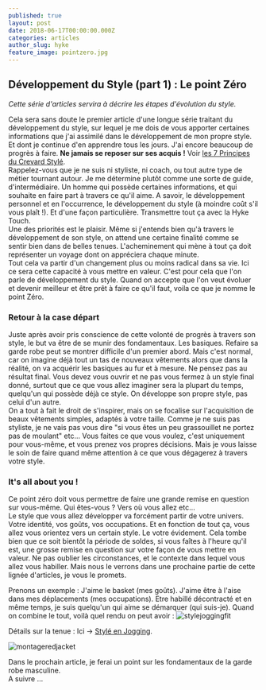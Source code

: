 ```yaml
---
published: true
layout: post
date: 2018-06-17T00:00:00.000Z
categories: articles
author_slug: hyke
feature_image: pointzero.jpg
---
```

## Développement du Style (part 1) : Le point Zéro

*Cette série d'articles servira à décrire les étapes d'évolution du style.*


Cela sera sans doute le premier article d'une longue série traitant du développement du style, sur lequel je me dois de vous apporter certaines informations que j'ai assimilé dans le développement de mon propre style. Et dont je continue d'en apprendre tous les jours. J'ai encore beaucoup de progrès à faire. **Ne jamais se reposer sur ses acquis !** Voir [les 7 Principes du Crevard Stylé](http://www.crevardstyle.com/Les-7-Principes-Fondamentaux-Du-Crevard-Stylé).  
Rappelez-vous que je ne suis ni styliste, ni coach, ou tout autre type de métier tournant autour. Je me détermine plutôt comme une sorte de guide, d'intermédiaire. Un homme qui possède certaines informations, et qui souhaite en faire part à travers ce qu'il aime. A savoir, le développement personnel et en l'occurrence, le développement du style (à moindre coût s'il vous plaît !). Et d'une façon particulière. Transmettre tout ça avec la Hyke Touch.  
Une des priorités est le plaisir. Même si j'entends bien qu'à travers le développement de son style, on attend une certaine finalité comme se sentir bien dans de belles tenues. L'acheminement qui mène à tout ça doit représenter un voyage dont on appréciera chaque minute.  
Tout cela va partir d'un changement plus ou moins radical dans sa vie. Ici ce sera cette capacité à vous mettre en valeur. C'est pour cela que l'on parle de développement du style. Quand on accepte que l'on veut évoluer et devenir meilleur et être prêt à faire ce qu'il faut, voila ce que je nomme le point Zéro.

### Retour à la case départ

Juste après avoir pris conscience de cette volonté de progrès à travers son style, le but va être de se munir des fondamentaux. Les basiques. Refaire sa garde robe peut se montrer difficile d'un premier abord. Mais c'est normal, car on imagine déjà tout un tas de nouveaux vêtements alors que dans la réalité, on va acquérir les basiques au fur et à mesure.
Ne pensez pas au résultat final. Vous devez vous ouvrir et ne pas vous fermez à un style final donné, surtout que ce que vous allez imaginer sera la plupart du temps, quelqu'un qui possède déjà ce style. On développe son propre style, pas celui d'un autre.  
On a tout à fait le droit de s'inspirer, mais on se focalise sur l'acquisition de beaux vêtements simples, adaptés à votre taille. Comme je ne suis pas styliste, je ne vais pas vous dire "si vous êtes un peu grassouillet ne portez pas de moulant" etc... Vous faites ce que vous voulez, c'est uniquement pour vous-même, et vous prenez vos propres décisions. Mais je vous laisse le soin de faire quand même attention à ce que vous dégagerez à travers votre style.

### It's all about you !

Ce point zéro doit vous permettre de faire une grande remise en question sur vous-même. Qui êtes-vous ? Vers où vous allez etc...  
Le style que vous allez développer va forcément partir de votre univers. Votre identité, vos goûts, vos occupations. Et en fonction de tout ça, vous allez vous orientez vers un certain style. Le votre évidement. 
Cela tombe bien que ce soit bientôt la période de soldes, si vous faîtes à l'heure qu'il est, une grosse remise en question sur votre façon de vous mettre en valeur. Ne pas oublier les circonstances, et le contexte dans lequel vous allez vous habiller. Mais nous le verrons dans une prochaine partie de cette lignée d'articles, je vous le promets.

Prenons un exemple : J'aime le basket (mes goûts). J'aime être à l'aise dans mes déplacements (mes occupations). Etre habillé décontracté et en même temps, je suis quelqu'un qui aime se démarquer (qui suis-je). Quand on combine le tout, voilà quel rendu on peut avoir : 
![stylejoggingfit]({{site.url}}/{{site.baseurl}}img/stylejoggingfit.jpg)  

Détails sur la tenue : Ici -> [Stylé en Jogging](http://http://www.crevardstyle.com/Stylé-en-Jogging).  

![montageredjacket]({{site.url}}/{{site.baseurl}}img/montageredjacket.jpg)

Dans le prochain article, je ferai un point sur les fondamentaux de la garde robe masculine.  
A suivre ...

